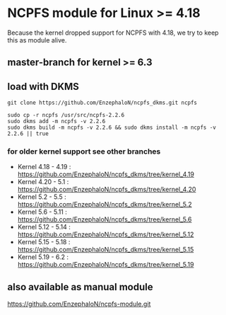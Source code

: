 # NCPFS module for Linux >= 4.18 #
Because the kernel dropped support for NCPFS with 4.18, we try to keep this as module alive.

## master-branch for kernel >= 6.3 ##

## load with DKMS ##

    git clone https://github.com/EnzephaloN/ncpfs_dkms.git ncpfs

    sudo cp -r ncpfs /usr/src/ncpfs-2.2.6
    sudo dkms add -m ncpfs -v 2.2.6
    sudo dkms build -m ncpfs -v 2.2.6 && sudo dkms install -m ncpfs -v 2.2.6 || true

### for older kernel support see other branches ###

- Kernel 4.18 - 4.19 : https://github.com/EnzephaloN/ncpfs_dkms/tree/kernel_4.19
- Kernel 4.20 - 5.1 : https://github.com/EnzephaloN/ncpfs_dkms/tree/kernel_4.20
- Kernel 5.2 - 5.5 : https://github.com/EnzephaloN/ncpfs_dkms/tree/kernel_5.2
- Kernel 5.6 - 5.11 : https://github.com/EnzephaloN/ncpfs_dkms/tree/kernel_5.6
- Kernel 5.12 - 5.14 : https://github.com/EnzephaloN/ncpfs_dkms/tree/kernel_5.12
- Kernel 5.15 - 5.18 : https://github.com/EnzephaloN/ncpfs_dkms/tree/kernel_5.15
- Kernel 5.19 - 6.2 : https://github.com/EnzephaloN/ncpfs_dkms/tree/kernel_5.19

## also available as manual module ##

https://github.com/EnzephaloN/ncpfs-module.git
